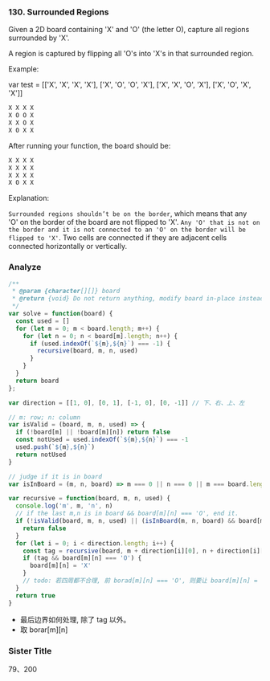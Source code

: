 ### 130. Surrounded Regions

Given a 2D board containing 'X' and 'O' (the letter O), capture all regions surrounded by 'X'.

A region is captured by flipping all 'O's into 'X's in that surrounded region.

Example:

var test = [['X', 'X', 'X', 'X'], ['X', 'O', 'O', 'X'], ['X', 'X', 'O', 'X'], ['X', 'O', 'X', 'X']]

```js
X X X X
X O O X
X X O X
X O X X
```

After running your function, the board should be:

```js
X X X X
X X X X
X X X X
X O X X
```

Explanation:

`Surrounded regions shouldn’t be on the border`, which means that any 'O' on the border of the board are not flipped to 'X'. `Any 'O' that is not on the border and it is not connected to an 'O' on the border will be flipped to 'X'`. Two cells are connected if they are adjacent cells connected horizontally or vertically.

### Analyze

```js
/**
 * @param {character[][]} board
 * @return {void} Do not return anything, modify board in-place instead.
 */
var solve = function(board) {
  const used = []
  for (let m = 0; m < board.length; m++) {
    for (let n = 0; n < board[m].length; n++) {
      if (used.indexOf(`${m},${n}`) === -1) {
        recursive(board, m, n, used)
      }
    }
  }
  return board
};

var direction = [[1, 0], [0, 1], [-1, 0], [0, -1]] // 下、右、上、左

// m: row; n: column
var isValid = (board, m, n, used) => {
  if (!board[m] || !board[m][n]) return false
  const notUsed = used.indexOf(`${m},${n}`) === -1
  used.push(`${m},${n}`)
  return notUsed
}

// judge if it is in board
var isInBoard = (m, n, board) => m === 0 || n === 0 || m === board.length || n === board[0].length

var recursive = function(board, m, n, used) {
  console.log('m', m, 'n', n)
  // if the last m,n is in board && board[m][n] === 'O', end it.
  if (!isValid(board, m, n, used) || (isInBoard(m, n, board) && board[m][n] === 'O') || board[m][n] === 'X') {
    return false
  }
  for (let i = 0; i < direction.length; i++) {
    const tag = recursive(board, m + direction[i][0], n + direction[i][1], used)
    if (tag && board[m][n] === 'O') {
      board[m][n] = 'X'
    }
    // todo: 若四周都不合理, 前 borad[m][n] === 'O', 则要让 board[m][n] = 'X'
  }
  return true
}
```

* 最后边界如何处理, 除了 tag 以外。
* 取 borar[m][n]

### Sister Title

79、200
